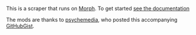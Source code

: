 This is a scraper that runs on [Morph](https://morph.io). To get started [see the documentation](https://morph.io/documentation)

The mods are thanks to [psychemedia](https://gist.github.com/psychemedia), who posted this accompanying [GitHubGist](https://gist.github.com/psychemedia/11b1b8d15663a303f975).
